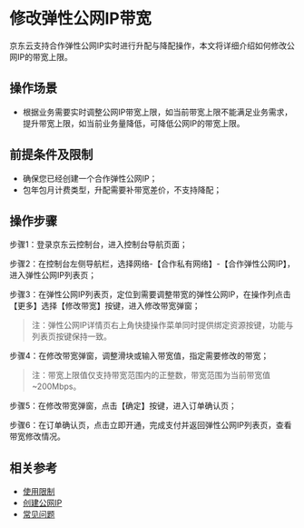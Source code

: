 # 修改弹性公网IP带宽

京东云支持合作弹性公网IP实时进行升配与降配操作，本文将详细介绍如何修改公网IP的带宽上限。

## 操作场景

- 根据业务需要实时调整公网IP带宽上限，如当前带宽上限不能满足业务需求，提升带宽上限，如当前业务量降低，可降低公网IP的带宽上限。

## 前提条件及限制

- 确保您已经创建一个合作弹性公网IP；
- 包年包月计费类型，升配需要补带宽差价，不支持降配；

## 操作步骤

步骤1：登录京东云控制台，进入控制台导航页面；

步骤2：在控制台左侧导航栏，选择网络-【合作私有网络】-【合作弹性公网IP】，进入弹性公网IP列表页；

步骤3：在弹性公网IP列表页，定位到需要调整带宽的弹性公网IP，在操作列点击【更多】选择【修改带宽】按键，进入修改带宽弹窗；

> 注：弹性公网IP详情页右上角快捷操作菜单同时提供绑定资源按键，功能与列表页按键保持一致。

步骤4：在修改带宽弹窗，调整滑块或输入带宽值，指定需要修改的带宽；

> 注：带宽上限值仅支持带宽范围内的正整数，带宽范围为当前带宽值~200Mbps。


步骤5：在修改带宽弹窗，点击【确定】按键，进入订单确认页；


步骤6：在订单确认页，点击立即开通，完成支付并返回弹性公网IP列表页，查看带宽修改情况。

## 相关参考

- [使用限制](../Introduction/Restrictions.md)
- [创建公网IP](Create-Elastic-IP.md)
- [常见问题](../FAQ/FAQ.md)
